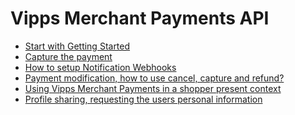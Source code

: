 <!-- START_METADATA
---
title: Introduction
sidebar_label: API guide
sidebar_position: 10
pagination_prev: Null
pagination_next: Null
---
END_METADATA -->

# Vipps Merchant Payments API

- [Start with Getting Started](getting-started.md)
- [Capture the payment](modifications/capture.md)
- [How to setup Notification Webhooks](how-to-setup-notification-webhooks.md)
- [Payment modification, how to use cancel, capture and refund?](modifications/README.md)
- [Using Vipps Merchant Payments in a shopper present context](features/customer-present-payments.md)
- [Profile sharing, requesting the users personal information](features/profile-sharing.md)